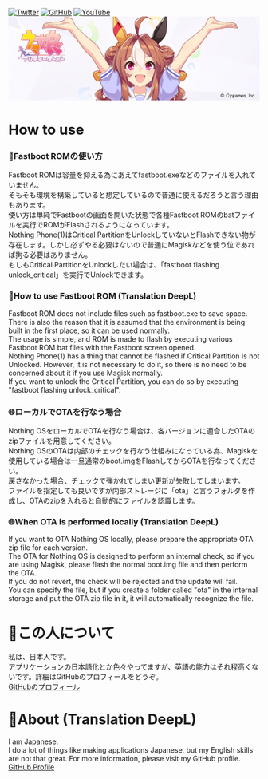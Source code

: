 [![Twitter](https://img.shields.io/twitter/follow/ot_inc?style=flat&logo=twitter)](https://twitter.com/ot_inc)
[![GitHub](https://img.shields.io/github/followers/reindex-ot?style=flat&logo=github)](https://github.com/reindex-ot)
[![YouTube](https://img.shields.io/youtube/channel/subscribers/UCE5tVfXXLSonqBJ1GZmLuyw?style=flat&logo=youtube)](https://www.youtube.com/channel/UCE5tVfXXLSonqBJ1GZmLuyw)
[![Copano Rickey](https://raw.githubusercontent.com/reindex-ot/reindex-ot.github.io/main/image/copanorickey.jpg)](https://umamusume.jp/character/detail/?name=copanorickey)
<br>
# How to use
### 📱<b>Fastboot ROMの使い方</b><br>
Fastboot ROMは容量を抑える為にあえてfastboot.exeなどのファイルを入れていません。<br>
そもそも環境を構築していると想定しているので普通に使えるだろうと言う理由もあります。<br>
使い方は単純でFastbootの画面を開いた状態で各種Fastboot ROMのbatファイルを実行でROMがFlashされるようになっています。<br>
Nothing Phone(1)はCritical PartitionをUnlockしていないとFlashできない物が存在します。しかし必ずやる必要はないので普通にMagiskなどを使う位であれば拘る必要はありません。<br>
もしもCritical PartitionをUnlockしたい場合は、「fastboot flashing unlock_critical」を実行でUnlockできます。<br>

### 📱<b>How to use Fastboot ROM (Translation DeepL)</b><br>
Fastboot ROM does not include files such as fastboot.exe to save space.<br>
There is also the reason that it is assumed that the environment is being built in the first place, so it can be used normally.<br>
The usage is simple, and ROM is made to flash by executing various Fastboot ROM bat files with the Fastboot screen opened.<br>
Nothing Phone(1) has a thing that cannot be flashed if Critical Partition is not Unlocked. However, it is not necessary to do it, so there is no need to be concerned about it if you use Magisk normally.<br>
If you want to unlock the Critical Partition, you can do so by executing "fastboot flashing unlock_critical".<br>

### 🌐<b>ローカルでOTAを行なう場合</b><br>
Nothing OSをローカルでOTAを行なう場合は、各バージョンに適合したOTAのzipファイルを用意してください。<br>
Nothing OSのOTAは内部のチェックを行なう仕組みになっている為、Magiskを使用している場合は一旦通常のboot.imgをFlashしてからOTAを行なってください。<br>
戻さなかった場合、チェックで弾かれてしまい更新が失敗してしまいます。<br>
ファイルを指定しても良いですが内部ストレージに「ota」と言うフォルダを作成し、OTAのzipを入れると自動的にファイルを認識します。<br>

### 🌐<b>When OTA is performed locally (Translation DeepL)</b><br>
If you want to OTA Nothing OS locally, please prepare the appropriate OTA zip file for each version.<br>
The OTA for Nothing OS is designed to perform an internal check, so if you are using Magisk, please flash the normal boot.img file and then perform the OTA.<br>
If you do not revert, the check will be rejected and the update will fail.<br>
You can specify the file, but if you create a folder called "ota" in the internal storage and put the OTA zip file in it, it will automatically recognize the file.<br>

# 👤この人について
私は、日本人です。<br>
アプリケーションの日本語化とか色々やってますが、英語の能力はそれ程高くないです。詳細はGitHubのプロフィールをどうぞ。<br>
[GitHubのプロフィール](https://github.com/reindex-ot)<br>

# 👤About (Translation DeepL)
I am Japanese.<br>
I do a lot of things like making applications Japanese, but my English skills are not that great. For more information, please visit my GitHub profile.<br>
[GitHub Profile](https://github.com/reindex-ot)<br>
